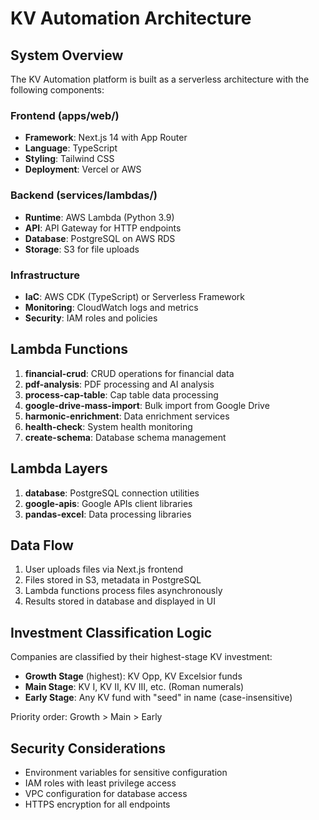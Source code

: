 # KV Automation Architecture

## System Overview

The KV Automation platform is built as a serverless architecture with the following components:

### Frontend (apps/web/)
- **Framework**: Next.js 14 with App Router
- **Language**: TypeScript
- **Styling**: Tailwind CSS
- **Deployment**: Vercel or AWS

### Backend (services/lambdas/)
- **Runtime**: AWS Lambda (Python 3.9)
- **API**: API Gateway for HTTP endpoints
- **Database**: PostgreSQL on AWS RDS
- **Storage**: S3 for file uploads

### Infrastructure
- **IaC**: AWS CDK (TypeScript) or Serverless Framework
- **Monitoring**: CloudWatch logs and metrics
- **Security**: IAM roles and policies

## Lambda Functions

1. **financial-crud**: CRUD operations for financial data
2. **pdf-analysis**: PDF processing and AI analysis
3. **process-cap-table**: Cap table data processing
4. **google-drive-mass-import**: Bulk import from Google Drive
5. **harmonic-enrichment**: Data enrichment services
6. **health-check**: System health monitoring
7. **create-schema**: Database schema management

## Lambda Layers

1. **database**: PostgreSQL connection utilities
2. **google-apis**: Google APIs client libraries
3. **pandas-excel**: Data processing libraries

## Data Flow

1. User uploads files via Next.js frontend
2. Files stored in S3, metadata in PostgreSQL
3. Lambda functions process files asynchronously
4. Results stored in database and displayed in UI

## Investment Classification Logic

Companies are classified by their highest-stage KV investment:

- **Growth Stage** (highest): KV Opp, KV Excelsior funds
- **Main Stage**: KV I, KV II, KV III, etc. (Roman numerals)
- **Early Stage**: Any KV fund with "seed" in name (case-insensitive)

Priority order: Growth > Main > Early

## Security Considerations

- Environment variables for sensitive configuration
- IAM roles with least privilege access
- VPC configuration for database access
- HTTPS encryption for all endpoints
